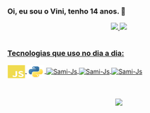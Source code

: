 ### Oi, eu sou o Vini, tenho 14 anos.  📖

<div align="center">
  <a href="https://github.com/viniciustdaik">
  <img height="170em" src="https://github-readme-stats.vercel.app/api?username=viniciustdaik&show_icons=true&theme=dracula&include_all_commits=true&count_private=true"/>
  <img height="170em" src="https://github-readme-stats.vercel.app/api/top-langs/?username=viniciustdaik&layout=compact&langs_count=7&theme=dracula"/>
</div>
<br/>


  
</div>




### Tecnologias que uso no dia a dia:
<div style="display: inline_block">
  <img align="center" alt="Sami-Js" height="30" width="40" src="https://raw.githubusercontent.com/devicons/devicon/master/icons/javascript/javascript-plain.svg"> <!-- JS -->
  <img align="center" alt="Sami-Js" height="30" width="40" src="https://raw.githubusercontent.com/devicons/devicon/master/icons/python/python-original.svg"> <!-- PYTHON -->
  <img align="center" alt="Sami-Js" height="30" width="30" src="https://miro.medium.com/max/400/1*mrOXGyIa3BlPK80peLmEbA.png">
  <!--REACT NATIVE-->
   <img align="center" alt="Sami-Js" height="35" width="35" src="https://cdn.pixabay.com/photo/2017/08/05/11/16/logo-2582748_960_720.png">
  <!--HTML-->
    <img align="center" alt="Sami-Js" height="35" width="35" src="https://cdn.pixabay.com/photo/2017/08/05/11/16/logo-2582747_960_720.png">
  <!--CSS-->
  
  ##
  
<br/>

<div align="center">
  <img src="https://img1.picmix.com/output/stamp/normal/8/6/5/6/1756568_c4174.gif" width="400px" >  
  
</div>
  
